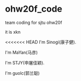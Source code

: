 # ohw20f_code
team coding for sjtu ohw20f

it is xkn

<<<<<<< HEAD
I'm Sinogi(康子健).
    
I'm MaYan(马彦)   

I'm STJY(申屠佳颖).

I'm guolc(郭兰聪)
